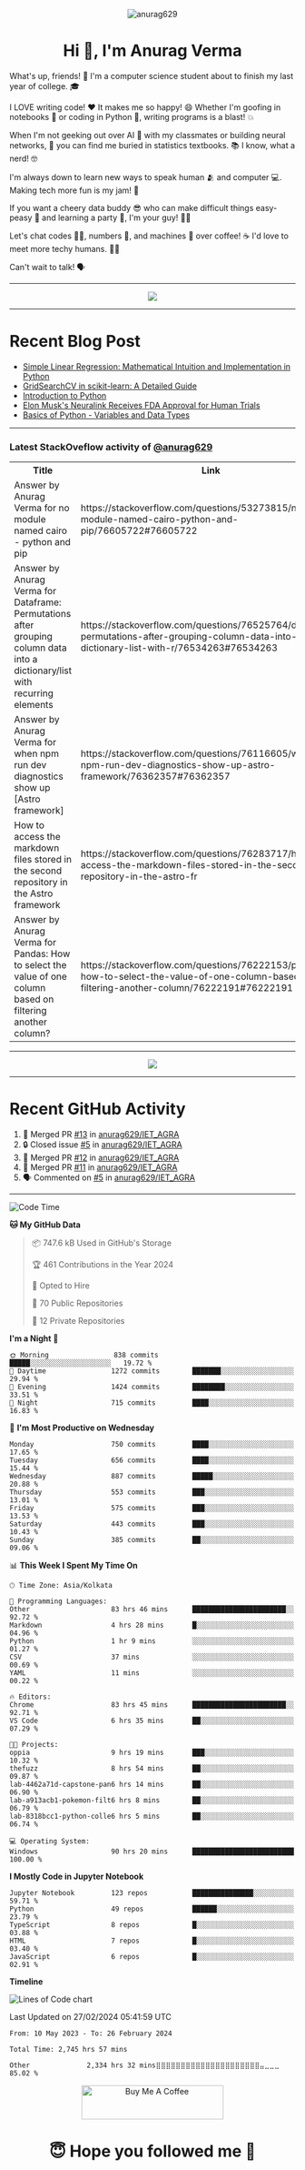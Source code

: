 

<p align="center"> <img src="https://komarev.com/ghpvc/?username=anurag629&label=Profile%20views&color=0e75b6&style=flat" alt="anurag629" /> </p>

<h1 align="center">Hi 👋, I'm Anurag Verma</h1>

What's up, friends! 👋 I'm a computer science student about to finish my last year of college. 🎓

I LOVE writing code! ❤️ It makes me so happy! 😄 Whether I'm goofing in notebooks 📓 or coding in Python 🐍, writing programs is a blast! 💥

When I'm not geeking out over AI 🤖 with my classmates or building neural networks, 🧠 you can find me buried in statistics textbooks. 📚 I know, what a nerd! 🤓

I'm always down to learn new ways to speak human 🫂 and computer 💻. Making tech more fun is my jam! 🍇

If you want a cheery data buddy 😎 who can make difficult things easy-peasy 🥝 and learning a party 🎉, I'm your guy! 🙋‍♂️

Let's chat codes 👨‍💻, numbers 🧮, and machines 🤖 over coffee! ☕ I'd love to meet more techy humans. 💁‍♂️

Can't wait to talk! 🗣️

---

<p align="center">
  <img src="https://spotify-github-profile.vercel.app/api/view.svg?uid=mwvywke3fo2gajpenodnmobfh&cover_image=true&theme=default&show_offline=false&background_color=121212&interchange=false&bar_color=53b14f&bar_color_cover=true">
</p>

---

# Recent Blog Post

<!-- BLOG-POST-LIST:START -->
- [Simple Linear Regression: Mathematical Intuition and Implementation in Python](https://codercops.tech/blog/machine-learning-algorithms/simple-linear-regression-mathematical-intuation)
- [GridSearchCV in scikit-learn: A Detailed Guide](https://codercops.tech/blog/gridsearchcv-in-scikit-learn-a-detailed-guide)
- [Introduction to Python](https://codercops.tech/blog/python-tutorial/introduction-to-python)
- [Elon Musk&#39;s Neuralink Receives FDA Approval for Human Trials](https://codercops.tech/blog/elon-musks-neuralink-receives-fda-approval-for-human-trials)
- [Basics of Python - Variables and Data Types](https://codercops.tech/blog/python-basics-of-python-variables-and-data-types)
<!-- BLOG-POST-LIST:END -->

---

### Latest StackOveflow activity of [@anurag629](https://github.com/anurag629)
<table>
  <tr><th>Title</th><th>Link</th></tr>
  <!-- STACKOVERFLOW:START --><tr><td>Answer by Anurag Verma for no module named cairo - python and pip</td><td>https://stackoverflow.com/questions/53273815/no-module-named-cairo-python-and-pip/76605722#76605722</td></tr><tr><td>Answer by Anurag Verma for Dataframe: Permutations after grouping column data into a dictionary/list with recurring elements</td><td>https://stackoverflow.com/questions/76525764/dataframe-permutations-after-grouping-column-data-into-a-dictionary-list-with-r/76534263#76534263</td></tr><tr><td>Answer by Anurag Verma for when npm run dev diagnostics show up [Astro framework]</td><td>https://stackoverflow.com/questions/76116605/when-npm-run-dev-diagnostics-show-up-astro-framework/76362357#76362357</td></tr><tr><td>How to access the markdown files stored in the second repository in the Astro framework</td><td>https://stackoverflow.com/questions/76283717/how-to-access-the-markdown-files-stored-in-the-second-repository-in-the-astro-fr</td></tr><tr><td>Answer by Anurag Verma for Pandas: How to select the value of one column based on filtering another column?</td><td>https://stackoverflow.com/questions/76222153/pandas-how-to-select-the-value-of-one-column-based-on-filtering-another-column/76222191#76222191</td></tr><!-- STACKOVERFLOW:END -->
</table>

---

<p align="center">
  <img alig src="https://github-profile-trophy.vercel.app/?username=anurag629&theme=onedark&column=-1" />
</p>

---

# Recent GitHub Activity
<!--START_SECTION:activity-->
1. 🎉 Merged PR [#13](https://github.com/anurag629/IET_AGRA/pull/13) in [anurag629/IET_AGRA](https://github.com/anurag629/IET_AGRA)
2. 🔒 Closed issue [#5](https://github.com/anurag629/IET_AGRA/issues/5) in [anurag629/IET_AGRA](https://github.com/anurag629/IET_AGRA)
3. 🎉 Merged PR [#12](https://github.com/anurag629/IET_AGRA/pull/12) in [anurag629/IET_AGRA](https://github.com/anurag629/IET_AGRA)
4. 🎉 Merged PR [#11](https://github.com/anurag629/IET_AGRA/pull/11) in [anurag629/IET_AGRA](https://github.com/anurag629/IET_AGRA)
5. 🗣 Commented on [#5](https://github.com/anurag629/IET_AGRA/issues/5#issuecomment-1854540580) in [anurag629/IET_AGRA](https://github.com/anurag629/IET_AGRA)
<!--END_SECTION:activity-->

---

<!--START_SECTION:waka-->
![Code Time](http://img.shields.io/badge/Code%20Time-2%2C746%20hrs%2016%20mins-blue)

**🐱 My GitHub Data** 

> 📦 747.6 kB Used in GitHub's Storage 
 > 
> 🏆 461 Contributions in the Year 2024
 > 
> 💼 Opted to Hire
 > 
> 📜 70 Public Repositories 
 > 
> 🔑 12 Private Repositories 
 > 
**I'm a Night 🦉** 

```text
🌞 Morning                838 commits         █████░░░░░░░░░░░░░░░░░░░░   19.72 % 
🌆 Daytime                1272 commits        ███████░░░░░░░░░░░░░░░░░░   29.94 % 
🌃 Evening                1424 commits        ████████░░░░░░░░░░░░░░░░░   33.51 % 
🌙 Night                  715 commits         ████░░░░░░░░░░░░░░░░░░░░░   16.83 % 
```
📅 **I'm Most Productive on Wednesday** 

```text
Monday                   750 commits         ████░░░░░░░░░░░░░░░░░░░░░   17.65 % 
Tuesday                  656 commits         ████░░░░░░░░░░░░░░░░░░░░░   15.44 % 
Wednesday                887 commits         █████░░░░░░░░░░░░░░░░░░░░   20.88 % 
Thursday                 553 commits         ███░░░░░░░░░░░░░░░░░░░░░░   13.01 % 
Friday                   575 commits         ███░░░░░░░░░░░░░░░░░░░░░░   13.53 % 
Saturday                 443 commits         ███░░░░░░░░░░░░░░░░░░░░░░   10.43 % 
Sunday                   385 commits         ██░░░░░░░░░░░░░░░░░░░░░░░   09.06 % 
```


📊 **This Week I Spent My Time On** 

```text
🕑︎ Time Zone: Asia/Kolkata

💬 Programming Languages: 
Other                    83 hrs 46 mins      ███████████████████████░░   92.72 % 
Markdown                 4 hrs 28 mins       █░░░░░░░░░░░░░░░░░░░░░░░░   04.96 % 
Python                   1 hr 9 mins         ░░░░░░░░░░░░░░░░░░░░░░░░░   01.27 % 
CSV                      37 mins             ░░░░░░░░░░░░░░░░░░░░░░░░░   00.69 % 
YAML                     11 mins             ░░░░░░░░░░░░░░░░░░░░░░░░░   00.22 % 

🔥 Editors: 
Chrome                   83 hrs 45 mins      ███████████████████████░░   92.71 % 
VS Code                  6 hrs 35 mins       ██░░░░░░░░░░░░░░░░░░░░░░░   07.29 % 

🐱‍💻 Projects: 
oppia                    9 hrs 19 mins       ███░░░░░░░░░░░░░░░░░░░░░░   10.32 % 
thefuzz                  8 hrs 54 mins       ██░░░░░░░░░░░░░░░░░░░░░░░   09.87 % 
lab-4462a71d-capstone-pan6 hrs 14 mins       ██░░░░░░░░░░░░░░░░░░░░░░░   06.90 % 
lab-a913acb1-pokemon-filt6 hrs 8 mins        ██░░░░░░░░░░░░░░░░░░░░░░░   06.79 % 
lab-8318bcc1-python-colle6 hrs 5 mins        ██░░░░░░░░░░░░░░░░░░░░░░░   06.74 % 

💻 Operating System: 
Windows                  90 hrs 20 mins      █████████████████████████   100.00 % 
```

**I Mostly Code in Jupyter Notebook** 

```text
Jupyter Notebook         123 repos           ███████████████░░░░░░░░░░   59.71 % 
Python                   49 repos            ██████░░░░░░░░░░░░░░░░░░░   23.79 % 
TypeScript               8 repos             █░░░░░░░░░░░░░░░░░░░░░░░░   03.88 % 
HTML                     7 repos             █░░░░░░░░░░░░░░░░░░░░░░░░   03.40 % 
JavaScript               6 repos             █░░░░░░░░░░░░░░░░░░░░░░░░   02.91 % 
```



**Timeline**

![Lines of Code chart](https://raw.githubusercontent.com/anurag629/anurag629/main/assets/bar_graph.png)


 Last Updated on 27/02/2024 05:41:59 UTC
<!--END_SECTION:waka-->

<!--START_SECTION:waka-simple-->

```text
From: 10 May 2023 - To: 26 February 2024

Total Time: 2,745 hrs 57 mins

Other              2,334 hrs 32 mins⣿⣿⣿⣿⣿⣿⣿⣿⣿⣿⣿⣿⣿⣿⣿⣿⣿⣿⣿⣿⣿⣤⣀⣀⣀   85.02 %
```

<!--END_SECTION:waka-simple-->

<p align="center"> 
<a href="https://www.buymeacoffee.com/anurag629" target="_blank"><img src="https://cdn.buymeacoffee.com/buttons/default-orange.png" alt="Buy Me A Coffee" height="60" width="250"></a>
</p>


<h1 align="center"> 😇 Hope you followed me 🥰  </h1>
